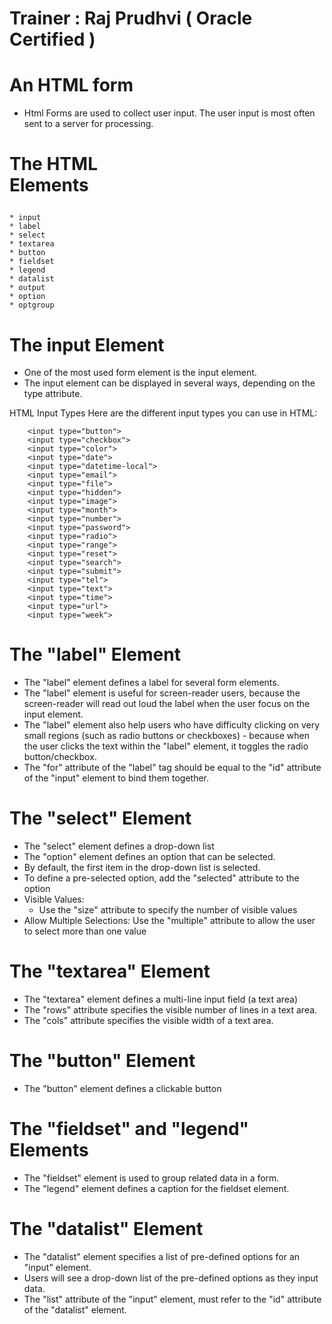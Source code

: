 # Trainer :  Raj Prudhvi ( Oracle Certified )
# An HTML form
* Html Forms are used to collect user input. The user input is most often sent to a server for processing.
    
# The HTML <form> Elements

    * input
    * label
    * select
    * textarea
    * button
    * fieldset
    * legend
    * datalist
    * output
    * option
    * optgroup

# The input Element
* One of the most used form element is the input element.
* The input element can be displayed in several ways, depending on the type attribute.

HTML Input Types
Here are the different input types you can use in HTML:

        <input type="button">
        <input type="checkbox">
        <input type="color">
        <input type="date">
        <input type="datetime-local">
        <input type="email">
        <input type="file">
        <input type="hidden">
        <input type="image">
        <input type="month">
        <input type="number">
        <input type="password">
        <input type="radio">
        <input type="range">
        <input type="reset">
        <input type="search">
        <input type="submit">
        <input type="tel">
        <input type="text">
        <input type="time">
        <input type="url">
        <input type="week">

# The "label" Element
* The "label" element defines a label for several form elements.
* The "label" element is useful for screen-reader users, because the screen-reader will read out loud the label when the user focus on the input element.
* The "label" element also help users who have difficulty clicking on very small regions (such as radio buttons or checkboxes) - because when the user clicks the text within the "label" element, it toggles the radio button/checkbox.
* The "for" attribute of the "label" tag should be equal to the "id" attribute of the "input" element to bind them together.

# The "select" Element
* The "select" element defines a drop-down list
* The "option" element defines an option that can be selected.
* By default, the first item in the drop-down list is selected.
* To define a pre-selected option, add the "selected" attribute to the option
* Visible Values:
    * Use the "size" attribute to specify the number of visible values
* Allow Multiple Selections:
    Use the "multiple" attribute to allow the user to select more than one value

# The "textarea" Element
* The "textarea" element defines a multi-line input field (a text area)
* The "rows" attribute specifies the visible number of lines in a text area.
* The "cols" attribute specifies the visible width of a text area.

# The "button" Element
* The "button" element defines a clickable button

# The "fieldset" and "legend" Elements
* The "fieldset" element is used to group related data in a form.
* The "legend" element defines a caption for the fieldset element.

# The "datalist" Element
* The "datalist" element specifies a list of pre-defined options for an "input" element.
* Users will see a drop-down list of the pre-defined options as they input data.
* The "list" attribute of the "input" element, must refer to the "id" attribute of the "datalist" element.


